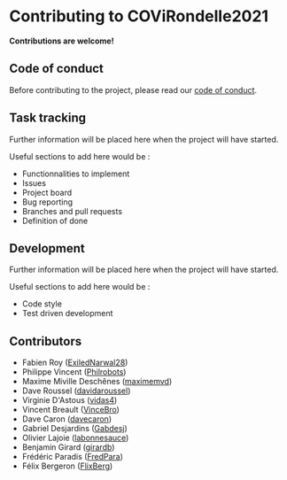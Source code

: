 # Contributing to COViRondelle2021

**Contributions are welcome!**

## Code of conduct

Before contributing to the project, please read our [code of conduct](CODE_OF_CONDUCT.md).

## Task tracking

Further information will be placed here when the project will have started.

Useful sections to add here would be : 

- Functionnalities to implement
- Issues
- Project board
- Bug reporting
- Branches and pull requests
- Definition of done

## Development

Further information will be placed here when the project will have started.

Useful sections to add here would be : 

- Code style
- Test driven development

## Contributors

- Fabien Roy ([ExiledNarwal28](https://github.com/ExiledNarwal28))
- Philippe Vincent ([Philrobots](https://github.com/Philrobots))
- Maxime Miville Deschênes ([maximemvd](https://github.com/maximemvd))
- Dave Roussel ([davidaroussel](https://github.com/davidaroussel))
- Virginie D'Astous ([vidas4](https://github.com/vidas4))
- Vincent Breault ([VinceBro](https://github.com/VinceBro))
- Dave Caron ([davecaron](https://github.com/davecaron))
- Gabriel Desjardins ([Gabdesj](https://github.com/Gabdesj))
- Olivier Lajoie ([labonnesauce](https://github.com/labonnesauce))
- Benjamin Girard ([girardb](https://github.com/girardb))
- Frédéric Paradis ([FredPara](https://github.com/FredPara))
- Félix Bergeron ([FlixBerg](https://github.com/FlixBerg))
